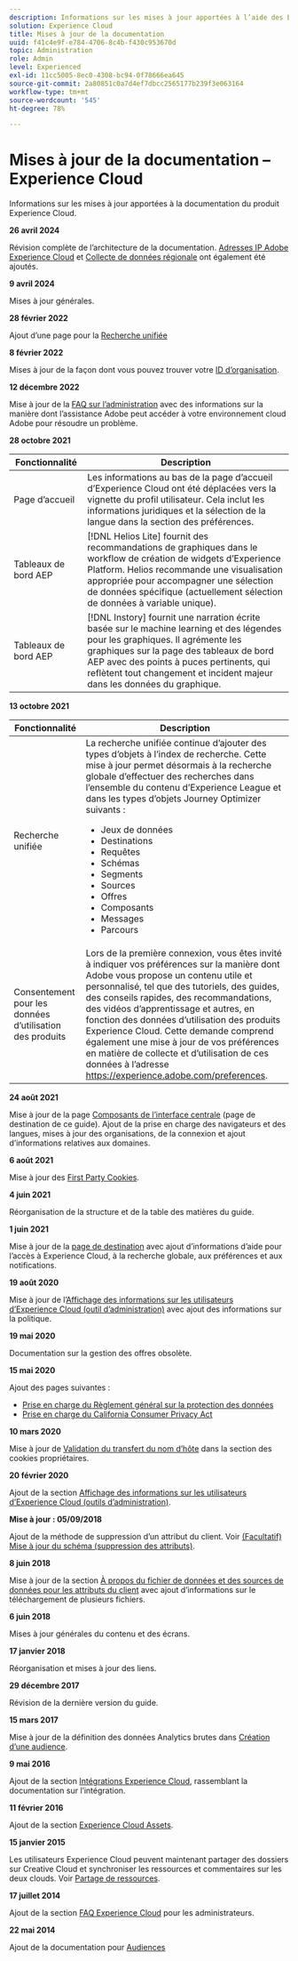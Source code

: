 ```yaml
---
description: Informations sur les mises à jour apportées à l’aide des Experience Cloud.
solution: Experience Cloud
title: Mises à jour de la documentation
uuid: f41c4e9f-e784-4706-8c4b-f430c953670d
topic: Administration
role: Admin
level: Experienced
exl-id: 11cc5005-8ec0-4308-bc94-0f78666ea645
source-git-commit: 2a80851c0a7d4ef7dbcc2565177b239f3e063164
workflow-type: tm+mt
source-wordcount: '545'
ht-degree: 78%

---
```


# Mises à jour de la documentation – Experience Cloud

Informations sur les mises à jour apportées à la documentation du produit Experience Cloud.

**26 avril 2024**

Révision complète de l’architecture de la documentation. [Adresses IP Adobe Experience Cloud](../data-collection/ip-addresses.md) et [Collecte de données régionale](../data-collection/rdc.md) ont également été ajoutés.

**9 avril 2024**

Mises à jour générales.

**28 février 2022**

Ajout d’une page pour la [Recherche unifiée](../features/search.md)

**8 février 2022**

Mises à jour de la façon dont vous pouvez trouver votre [ID d’organisation](../administration/organizations.md).

**12 décembre 2022**

Mise à jour de la [FAQ sur l’administration](faq.md) avec des informations sur la manière dont l’assistance Adobe peut accéder à votre environnement cloud Adobe pour résoudre un problème.

**28 octobre 2021**

| Fonctionnalité | Description |
| ------- | ------- |
| Page d’accueil | Les informations au bas de la page d’accueil d’Experience Cloud ont été déplacées vers la vignette du profil utilisateur. Cela inclut les informations juridiques et la sélection de la langue dans la section des préférences. |
| Tableaux de bord AEP | [!DNL Helios Lite] fournit des recommandations de graphiques dans le workflow de création de widgets d’Experience Platform. Helios recommande une visualisation appropriée pour accompagner une sélection de données spécifique (actuellement sélection de données à variable unique). |
| Tableaux de bord AEP | [!DNL Instory] fournit une narration écrite basée sur le machine learning et des légendes pour les graphiques. Il agrémente les graphiques sur la page des tableaux de bord AEP avec des points à puces pertinents, qui reflètent tout changement et incident majeur dans les données du graphique. |

**13 octobre 2021**

| Fonctionnalité | Description |
| ------- | ------- |
| Recherche unifiée | La recherche unifiée continue dʼajouter des types dʼobjets à lʼindex de recherche. Cette mise à jour permet désormais à la recherche globale dʼeffectuer des recherches dans lʼensemble du contenu dʼExperience League et dans les types dʼobjets Journey Optimizer suivants : <ul><li>Jeux de données</li><li>Destinations</li><li>Requêtes</li><li>Schémas</li><li>Segments</li><li>Sources</li><li>Offres</li><li>Composants</li><li>Messages</li><li>Parcours</li></ul> |
| Consentement pour les données dʼutilisation des produits | Lors de la première connexion, vous êtes invité à indiquer vos préférences sur la manière dont Adobe vous propose un contenu utile et personnalisé, tel que des tutoriels, des guides, des conseils rapides, des recommandations, des vidéos dʼapprentissage et autres, en fonction des données dʼutilisation des produits Experience Cloud. Cette demande comprend également une mise à jour de vos préférences en matière de collecte et dʼutilisation de ces données à lʼadresse <https://experience.adobe.com/preferences>. |

**24 août 2021**

Mise à jour de la page [Composants de lʼinterface centrale](../experience-cloud.md) (page de destination de ce guide). Ajout de la prise en charge des navigateurs et des langues, mises à jour des organisations, de la connexion et ajout dʼinformations relatives aux domaines.

**6 août 2021**

Mise à jour des [First Party Cookies](../data-collection/adobe-managed-cert.md).

**4 juin 2021**

Réorganisation de la structure et de la table des matières du guide.

**1 juin 2021**

Mise à jour de la [page de destination](../experience-cloud.md) avec ajout d’informations d’aide pour l’accès à Experience Cloud, à la recherche globale, aux préférences et aux notifications.

**19 août 2020**

Mise à jour de l’[Affichage des informations sur les utilisateurs d’Experience Cloud (outil d’administration)](../administration/admin-tool-experience-cloud.md) avec ajout des informations sur la politique.

**19 mai 2020**

Documentation sur la gestion des offres obsolète.

**15 mai 2020**

Ajout des pages suivantes :

* [Prise en charge du Règlement général sur la protection des données](../services/customer-attributes/gdpr.md)
* [Prise en charge du California Consumer Privacy Act](../services/customer-attributes/ccpa.md)

**10 mars 2020**

Mise à jour de [Validation du transfert du nom d’hôte](../data-collection/adobe-managed-cert.md) dans la section des cookies propriétaires.

**20 février 2020**

Ajout de la section [Affichage des informations sur les utilisateurs d’Experience Cloud (outils d’administration)](../administration/admin-tool-experience-cloud.md).

**Mise à jour : 05/09/2018**

Ajout de la méthode de suppression d’un attribut du client. Voir [(Facultatif) Mise à jour du schéma (suppression des attributs)](../services/customer-attributes/t-crs-usecase.md).

**8 juin 2018**

Mise à jour de la section [À propos du fichier de données et des sources de données pour les attributs du client](../services/customer-attributes/crs-data-file.md) avec ajout d’informations sur le téléchargement de plusieurs fichiers.

**6 juin 2018**

Mises à jour générales du contenu et des écrans.

**17 janvier 2018**

Réorganisation et mises à jour des liens.

**29 décembre 2017**

Révision de la dernière version du guide.

**15 mars 2017**

Mise à jour de la définition des données Analytics brutes dans [Création d’une audience](../services/audiences/create.md).

**9 mai 2016**

Ajout de la section [Intégrations Experience Cloud](../administration/integrations.md), rassemblant la documentation sur l’intégration.

**11 février 2016**

Ajout de la section [Experience Cloud Assets](../services/assets/experience-cloud-assets.md).

**15 janvier 2015**

Les utilisateurs Experience Cloud peuvent maintenant partager des dossiers sur Creative Cloud et synchroniser les ressources et commentaires sur les deux clouds. Voir [Partage de ressources](../services/assets/creative-cloud.md).

**17 juillet 2014**

Ajout de la section [FAQ Experience Cloud](faq.md) pour les administrateurs.

**22 mai 2014**

Ajout de la documentation pour [Audiences](../services/audiences/overview.md)
